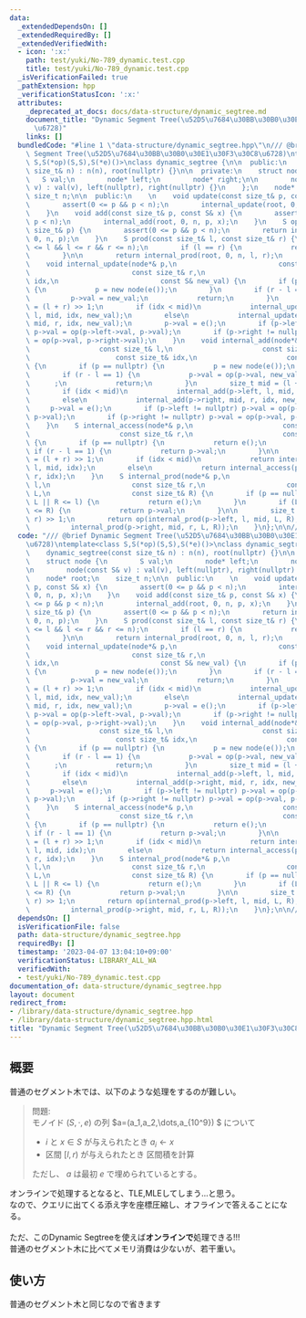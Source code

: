 ```yaml
---
data:
  _extendedDependsOn: []
  _extendedRequiredBy: []
  _extendedVerifiedWith:
  - icon: ':x:'
    path: test/yuki/No-789_dynamic.test.cpp
    title: test/yuki/No-789_dynamic.test.cpp
  _isVerificationFailed: true
  _pathExtension: hpp
  _verificationStatusIcon: ':x:'
  attributes:
    _deprecated_at_docs: docs/data-structure/dynamic_segtree.md
    document_title: "Dynamic Segment Tree(\u52D5\u7684\u30BB\u30B0\u30E1\u30F3\u30C8\
      \u6728)"
    links: []
  bundledCode: "#line 1 \"data-structure/dynamic_segtree.hpp\"\n/// @brief Dynamic\
    \ Segment Tree(\u52D5\u7684\u30BB\u30B0\u30E1\u30F3\u30C8\u6728)\ntemplate<class\
    \ S,S(*op)(S,S),S(*e)()>\nclass dynamic_segtree {\n\n  public:\n    dynamic_segtree(const\
    \ size_t& n) : n(n), root(nullptr) {}\n\n  private:\n    struct node {\n     \
    \   S val;\n        node* left;\n        node* right;\n\n        node(const S&\
    \ v) : val(v), left(nullptr), right(nullptr) {}\n    };\n    node* root;\n   \
    \ size_t n;\n\n  public:\n    \n    void update(const size_t& p, const S& x) {\n\
    \        assert(0 <= p && p < n);\n        internal_update(root, 0, n, p, x);\n\
    \    }\n    void add(const size_t& p, const S& x) {\n        assert(0 <= p &&\
    \ p < n);\n        internal_add(root, 0, n, p, x);\n    }\n    S operator[](const\
    \ size_t& p) {\n        assert(0 <= p && p < n);\n        return internal_access(root,\
    \ 0, n, p);\n    }\n    S prod(const size_t& l, const size_t& r) {\n        assert(0\
    \ <= l && l <= r && r <= n);\n        if (l == r) {\n            return e();\n\
    \        }\n\n        return internal_prod(root, 0, n, l, r);\n    }\n\n  private:\n\
    \    void internal_update(node*& p,\n                         const size_t& l,\n\
    \                         const size_t& r,\n                         const size_t&\
    \ idx,\n                         const S& new_val) {\n        if (p == nullptr)\
    \ {\n            p = new node(e());\n        }\n        if (r - l == 1) {\n  \
    \          p->val = new_val;\n            return;\n        }\n        size_t mid\
    \ = (l + r) >> 1;\n        if (idx < mid)\n            internal_update(p->left,\
    \ l, mid, idx, new_val);\n        else\n            internal_update(p->right,\
    \ mid, r, idx, new_val);\n        p->val = e();\n        if (p->left != nullptr)\
    \ p->val = op(p->left->val, p->val);\n        if (p->right != nullptr) p->val\
    \ = op(p->val, p->right->val);\n    }\n    void internal_add(node*& p,\n     \
    \                 const size_t& l,\n                      const size_t& r,\n \
    \                     const size_t& idx,\n                      const S& new_val)\
    \ {\n        if (p == nullptr) {\n            p = new node(e());\n        }\n\n\
    \        if (r - l == 1) {\n            p->val = op(p->val, new_val);\n      \
    \      ;\n            return;\n        }\n        size_t mid = (l + r) >> 1;\n\
    \        if (idx < mid)\n            internal_add(p->left, l, mid, idx, new_val);\n\
    \        else\n            internal_add(p->right, mid, r, idx, new_val);\n   \
    \     p->val = e();\n        if (p->left != nullptr) p->val = op(p->left->val,\
    \ p->val);\n        if (p->right != nullptr) p->val = op(p->val, p->right->val);\n\
    \    }\n    S internal_access(node*& p,\n                      const size_t& l,\n\
    \                      const size_t& r,\n                      const size_t& idx)\
    \ {\n        if (p == nullptr) {\n            return e();\n        }\n       \
    \ if (r - l == 1) {\n            return p->val;\n        }\n\n        size_t mid\
    \ = (l + r) >> 1;\n        if (idx < mid)\n            return internal_access(p->left,\
    \ l, mid, idx);\n        else\n            return internal_access(p->right, mid,\
    \ r, idx);\n    }\n    S internal_prod(node*& p,\n                    const size_t&\
    \ l,\n                    const size_t& r,\n                    const size_t&\
    \ L,\n                    const size_t& R) {\n        if (p == nullptr || r <=\
    \ L || R <= l) {\n            return e();\n        }\n        if (L <= l && r\
    \ <= R) {\n            return p->val;\n        }\n\n        size_t mid = (l +\
    \ r) >> 1;\n        return op(internal_prod(p->left, l, mid, L, R),\n        \
    \          internal_prod(p->right, mid, r, L, R));\n    }\n};\n\n/// @docs docs/data-structure/dynamic_segtree.md\n"
  code: "/// @brief Dynamic Segment Tree(\u52D5\u7684\u30BB\u30B0\u30E1\u30F3\u30C8\
    \u6728)\ntemplate<class S,S(*op)(S,S),S(*e)()>\nclass dynamic_segtree {\n\n  public:\n\
    \    dynamic_segtree(const size_t& n) : n(n), root(nullptr) {}\n\n  private:\n\
    \    struct node {\n        S val;\n        node* left;\n        node* right;\n\
    \n        node(const S& v) : val(v), left(nullptr), right(nullptr) {}\n    };\n\
    \    node* root;\n    size_t n;\n\n  public:\n    \n    void update(const size_t&\
    \ p, const S& x) {\n        assert(0 <= p && p < n);\n        internal_update(root,\
    \ 0, n, p, x);\n    }\n    void add(const size_t& p, const S& x) {\n        assert(0\
    \ <= p && p < n);\n        internal_add(root, 0, n, p, x);\n    }\n    S operator[](const\
    \ size_t& p) {\n        assert(0 <= p && p < n);\n        return internal_access(root,\
    \ 0, n, p);\n    }\n    S prod(const size_t& l, const size_t& r) {\n        assert(0\
    \ <= l && l <= r && r <= n);\n        if (l == r) {\n            return e();\n\
    \        }\n\n        return internal_prod(root, 0, n, l, r);\n    }\n\n  private:\n\
    \    void internal_update(node*& p,\n                         const size_t& l,\n\
    \                         const size_t& r,\n                         const size_t&\
    \ idx,\n                         const S& new_val) {\n        if (p == nullptr)\
    \ {\n            p = new node(e());\n        }\n        if (r - l == 1) {\n  \
    \          p->val = new_val;\n            return;\n        }\n        size_t mid\
    \ = (l + r) >> 1;\n        if (idx < mid)\n            internal_update(p->left,\
    \ l, mid, idx, new_val);\n        else\n            internal_update(p->right,\
    \ mid, r, idx, new_val);\n        p->val = e();\n        if (p->left != nullptr)\
    \ p->val = op(p->left->val, p->val);\n        if (p->right != nullptr) p->val\
    \ = op(p->val, p->right->val);\n    }\n    void internal_add(node*& p,\n     \
    \                 const size_t& l,\n                      const size_t& r,\n \
    \                     const size_t& idx,\n                      const S& new_val)\
    \ {\n        if (p == nullptr) {\n            p = new node(e());\n        }\n\n\
    \        if (r - l == 1) {\n            p->val = op(p->val, new_val);\n      \
    \      ;\n            return;\n        }\n        size_t mid = (l + r) >> 1;\n\
    \        if (idx < mid)\n            internal_add(p->left, l, mid, idx, new_val);\n\
    \        else\n            internal_add(p->right, mid, r, idx, new_val);\n   \
    \     p->val = e();\n        if (p->left != nullptr) p->val = op(p->left->val,\
    \ p->val);\n        if (p->right != nullptr) p->val = op(p->val, p->right->val);\n\
    \    }\n    S internal_access(node*& p,\n                      const size_t& l,\n\
    \                      const size_t& r,\n                      const size_t& idx)\
    \ {\n        if (p == nullptr) {\n            return e();\n        }\n       \
    \ if (r - l == 1) {\n            return p->val;\n        }\n\n        size_t mid\
    \ = (l + r) >> 1;\n        if (idx < mid)\n            return internal_access(p->left,\
    \ l, mid, idx);\n        else\n            return internal_access(p->right, mid,\
    \ r, idx);\n    }\n    S internal_prod(node*& p,\n                    const size_t&\
    \ l,\n                    const size_t& r,\n                    const size_t&\
    \ L,\n                    const size_t& R) {\n        if (p == nullptr || r <=\
    \ L || R <= l) {\n            return e();\n        }\n        if (L <= l && r\
    \ <= R) {\n            return p->val;\n        }\n\n        size_t mid = (l +\
    \ r) >> 1;\n        return op(internal_prod(p->left, l, mid, L, R),\n        \
    \          internal_prod(p->right, mid, r, L, R));\n    }\n};\n\n/// @docs docs/data-structure/dynamic_segtree.md"
  dependsOn: []
  isVerificationFile: false
  path: data-structure/dynamic_segtree.hpp
  requiredBy: []
  timestamp: '2023-04-07 13:04:10+09:00'
  verificationStatus: LIBRARY_ALL_WA
  verifiedWith:
  - test/yuki/No-789_dynamic.test.cpp
documentation_of: data-structure/dynamic_segtree.hpp
layout: document
redirect_from:
- /library/data-structure/dynamic_segtree.hpp
- /library/data-structure/dynamic_segtree.hpp.html
title: "Dynamic Segment Tree(\u52D5\u7684\u30BB\u30B0\u30E1\u30F3\u30C8\u6728)"
---
```

## 概要
普通のセグメント木では、以下のような処理をするのが難しい。

> 問題:\
> モノイド $(S,\cdot,e)$ の列 $a=(a_1,a_2,\dots,a_{10^9}) $ について
>    - $i$ と $x\in S$ が与えられたとき $a_i\leftarrow x$
>    - 区間 $[l,r)$ が与えられたとき 区間積を計算
>
> ただし、 $a$ は最初 $e$ で埋められているとする。

オンラインで処理するとなると、TLE,MLEしてしまう...と思う。\
なので、クエリに出てくる添え字を座標圧縮し、オフラインで答えることになる。
\
\
ただ、このDynamic Segtreeを使えば**オンラインで**処理できる!!!
\
普通のセグメント木に比べてメモリ消費は少ないが、若干重い。
## 使い方
普通のセグメント木と同じなので省きます